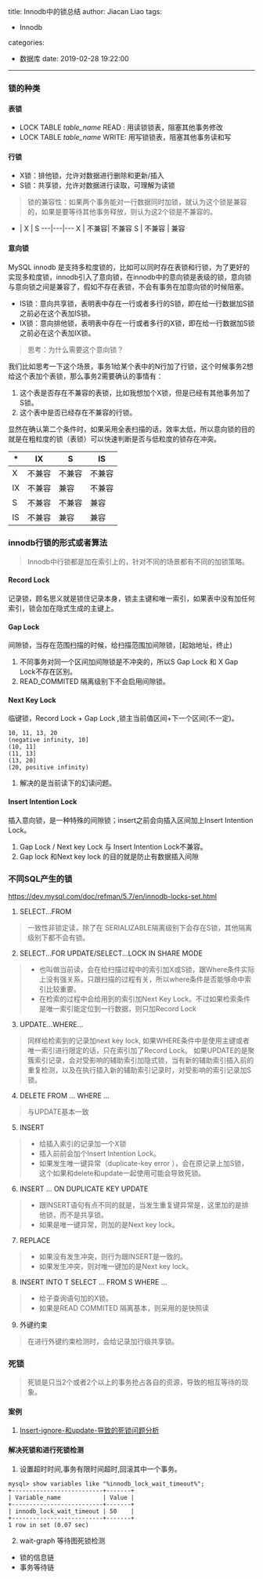 title: Innodb中的锁总结
author: Jiacan Liao
tags:
  - Innodb

categories:

  - 数据库
date: 2019-02-28 19:22:00
---
### 锁的种类

#### 表锁
- LOCK TABLE *table_name* READ : 用读锁锁表，阻塞其他事务修改
- LOCK TABLE *table_name* WRITE: 用写锁锁表，阻塞其他事务读和写

#### 行锁

- X锁：排他锁，允许对数据进行删除和更新/插入
- S锁：共享锁，允许对数据进行读取，可理解为读锁
> 锁的兼容性：如果两个事务能对一行数据同时加锁，就认为这个锁是兼容的，如果是要等待其他事务释放，则认为这2个锁是不兼容的。

 * | X | S
---|---|---
 X | 不兼容| 不兼容
S  | 不兼容 | 兼容

#### 意向锁

MySQL innodb 是支持多粒度锁的，比如可以同时存在表锁和行锁，为了更好的实现多粒度锁，innodb引入了意向锁，在innodb中的意向锁是表级的锁，意向锁与意向锁之间是兼容了，假如不存在表锁，不会有事务在加意向锁的时候阻塞。
- IS锁：意向共享锁，表明表中存在一行或者多行的S锁，即在给一行数据加S锁之前必在这个表加IS锁。
- IX锁：意向排他锁，表明表中存在一行或者多行的X锁，即在给一行数据加S锁之前必在这个表加IX锁。

> 思考：为什么需要这个意向锁？

我们比如思考一下这个场景，事务1给某个表中的N行加了行锁，这个时候事务2想给这个表加个表锁，那么事务2需要确认的事情有：
1. 这个表是否存在不兼容的表锁，比如我想加个X锁，但是已经有其他事务加了S锁。
2. 这个表中是否已经存在不兼容的行锁。

显然在确认第二个条件时，如果采用全表扫描的话，效率太低，所以意向锁的目的就是在粗粒度的锁（表锁）可以快速判断是否与低粒度的锁存在冲突。


| *  | IX       | S          | IS         |
| -- | -------- | ---------- | ---------- |
| X  | 不兼容 | 不兼容   | 不兼容   |
| IX | 不兼容 | 兼容 | 不兼容   |
| S  | 不兼容 | 不兼容   | 兼容 |
| IS | 不兼容 | 兼容 | 兼容 |

### innodb行锁的形式或者算法
> Innodb中行锁都是加在索引上的，针对不同的场景都有不同的加锁策略。

#### Record Lock
记录锁，顾名思义就是锁住记录本身，锁主主键和唯一索引，如果表中没有加任何索引，锁会加在隐式生成的主键上。

#### Gap Lock

间隙锁，当存在范围扫描的时候，给扫描范围加间隙锁，[起始地址，终止)
1. 不同事务对同一个区间加间隙锁是不冲突的，所以S Gap Lock 和 X Gap Lock不存在区别。
2. READ_COMMITED 隔离级别下不会启用间隙锁。

#### Next Key Lock
临键锁，Record Lock + Gap Lock ,锁主当前值区间+下一个区间(不一定)。

```
10, 11, 13, 20
(negative infinity, 10]
(10, 11]
(11, 13]
(13, 20]
(20, positive infinity)
```
1. 解决的是当前读下的幻读问题。

#### Insert Intention Lock
插入意向锁，是一种特殊的间隙锁；insert之前会向插入区间加上Insert Intention Lock。
1. Gap Lock / Next key Lock 与 Insert Intention Lock不兼容。
2. Gap lock 和Next key lock 的目的就是防止有数据插入间隙

### 不同SQL产生的锁
https://dev.mysql.com/doc/refman/5.7/en/innodb-locks-set.html
1. SELECT...FROM 
> 一致性非锁定读，除了在 SERIALIZABLE隔离级别下会存在S锁，其他隔离级别下都不会有锁。

2. SELECT...FOR UPDATE/SELECT...LOCK IN SHARE MODE
> - 也叫做当前读，会在给扫描过程中的索引加X或S锁，跟Where条件实际上没有强关系，只跟扫描的过程有关，所以where条件是否能够命中索引比较重要。
> - 在检索的过程中会给用到的索引加Next Key Lock。不过如果检索条件是唯一索引能定位到一行数据，则只加Record Lock

3. UPDATE...WHERE... 
> 同样给检索到的记录加next key lock, 如果WHERE条件中是使用主键或者唯一索引进行限定的话，只在索引加了Record Lock。
> 如果UPDATE的是聚簇索引记录，会对受影响的辅助索引加隐式锁，当有新的辅助索引插入前的重复检测，以及在执行插入新的辅助索引记录时，对受影响的索引记录加S锁。

4. DELETE FROM ... WHERE ... 
> 与UPDATE基本一致

5. INSERT
> - 给插入索引的记录加一个X锁
> - 插入前前会加个Insert Intention Lock。
> - 如果发生唯一键异常（duplicate-key error ），会在原记录上加S锁，这个如果和delete和update一起使用可能会导致死锁。

6. INSERT ... ON DUPLICATE KEY UPDATE 
> - 跟INSERT语句有点不同的就是，当发生重复键异常是，这里加的是排他锁，而不是共享锁。
> - 如果是唯一键异常，则加的是Next key lock。

7. REPLACE 
> - 如果没有发生冲突，则行为跟INSERT是一致的。
> - 如果发生冲突，则对唯一键加的是Next key lock。

8. INSERT INTO T SELECT ... FROM S WHERE ...
> - 给子查询语句加的X锁。
> - 如果是READ COMMITED 隔离基本，则采用的是快照读

9. 外键约束
> 在进行外键约束检测时，会给记录加行级共享锁。

### 死锁

> 死锁是只当2个或者2个以上的事务抢占各自的资源，导致的相互等待的现象。

#### 案例
1. [Insert-ignore-和update-导致的死锁问题分析](http://liaojiacan.me/2019/02/27/Insert-ignore-%E5%92%8Cupdate-%E5%AF%BC%E8%87%B4%E7%9A%84%E6%AD%BB%E9%94%81%E9%97%AE%E9%A2%98%E5%88%86%E6%9E%90/)

#### 解决死锁和进行死锁检测
1. 设置超时时间,事务有限时间超时,回滚其中一个事务。
```
mysql> show variables like "%innodb_lock_wait_timeout%";
+--------------------------+-------+
| Variable_name            | Value |
+--------------------------+-------+
| innodb_lock_wait_timeout | 50    |
+--------------------------+-------+
1 row in set (0.07 sec)
```
2. wait-graph 等待图死锁检测
- 锁的信息链
- 事务等待链

